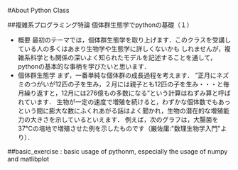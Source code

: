 #About Python Class

##複雑系プログラミング特論 個体群生態学でpythonの基礎（１）
- 概要
最初のテーマでは，個体群生態学を取り上げます．このクラスを受講している人の多くはあまり生物学や生態学に詳しくないかも
しれませんが，複雑系科学とも関係の深いよく知られたモデルを記述することを通して，pythonの基本的な事柄を学びたいと思います．
- 個体群生態学
まず，一番単純な個体群の成長過程を考えます．
”正月にネズミのつがいが12匹の子を生み，２月には親子とも12匹の子を生み・・・と毎月繰り返すと，12月には276億もの多数になる”という計算はねずみ算と呼ばれています．
生物が一定の速度で増殖を続けると，わずかな個体数でもあっという間に膨大な数にふくれあがる話はよく聞かれ，生物の潜在的な増殖能力の大きさを示しているといえます．
例えば，次のグラフは，大腸菌を37℃の培地で増殖させた例を示したものです（巌佐庸:"数理生物学入門"より）．

##basic_exercise : basic usage of pythonm, especially the usage of numpy and matlibplot